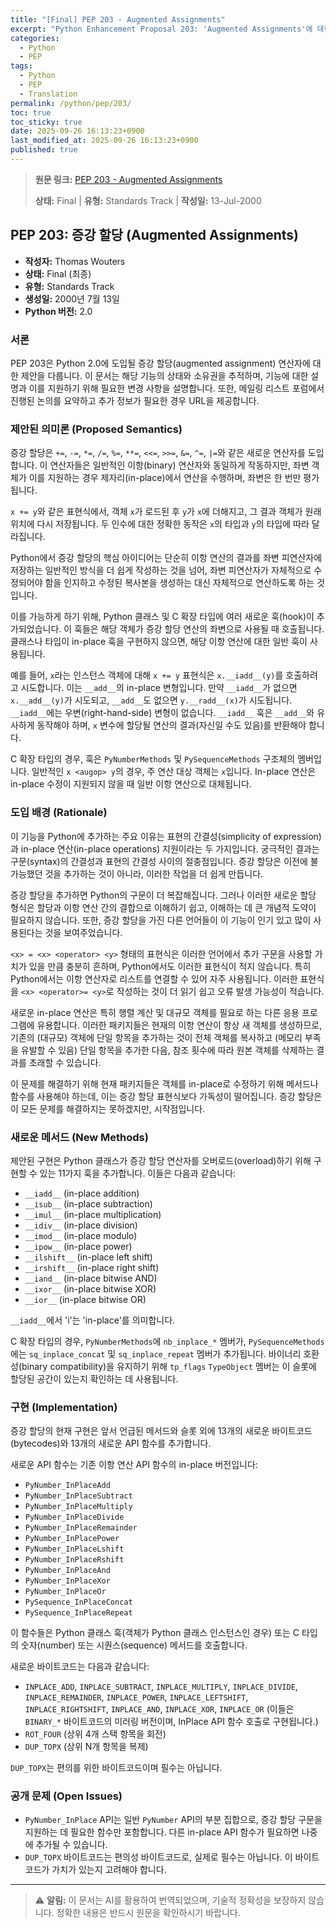```yaml
---
title: "[Final] PEP 203 - Augmented Assignments"
excerpt: "Python Enhancement Proposal 203: 'Augmented Assignments'에 대한 한국어 번역입니다."
categories:
  - Python
  - PEP
tags:
  - Python
  - PEP
  - Translation
permalink: /python/pep/203/
toc: true
toc_sticky: true
date: 2025-09-26 16:13:23+0900
last_modified_at: 2025-09-26 16:13:23+0900
published: true
---
```

> **원문 링크:** [PEP 203 - Augmented Assignments](https://peps.python.org/pep-0203/)
>
> **상태:** Final | **유형:** Standards Track | **작성일:** 13-Jul-2000



## PEP 203: 증강 할당 (Augmented Assignments)

*   **작성자:** Thomas Wouters
*   **상태:** Final (최종)
*   **유형:** Standards Track
*   **생성일:** 2000년 7월 13일
*   **Python 버전:** 2.0

### 서론

PEP 203은 Python 2.0에 도입될 증강 할당(augmented assignment) 연산자에 대한 제안을 다룹니다. 이 문서는 해당 기능의 상태와 소유권을 추적하며, 기능에 대한 설명과 이를 지원하기 위해 필요한 변경 사항을 설명합니다. 또한, 메일링 리스트 포럼에서 진행된 논의를 요약하고 추가 정보가 필요한 경우 URL을 제공합니다.

### 제안된 의미론 (Proposed Semantics)

증강 할당은 `+=`, `-=`, `*=`, `/=`, `%=`, `**=`, `<<=`, `>>=`, `&=`, `^=`, `|=`와 같은 새로운 연산자를 도입합니다. 이 연산자들은 일반적인 이항(binary) 연산자와 동일하게 작동하지만, 좌변 객체가 이를 지원하는 경우 제자리(in-place)에서 연산을 수행하며, 좌변은 한 번만 평가됩니다.

`x += y`와 같은 표현식에서, 객체 `x`가 로드된 후 `y`가 `x`에 더해지고, 그 결과 객체가 원래 위치에 다시 저장됩니다. 두 인수에 대한 정확한 동작은 `x`의 타입과 `y`의 타입에 따라 달라집니다.

Python에서 증강 할당의 핵심 아이디어는 단순히 이항 연산의 결과를 좌변 피연산자에 저장하는 일반적인 방식을 더 쉽게 작성하는 것을 넘어, 좌변 피연산자가 자체적으로 수정되어야 함을 인지하고 수정된 복사본을 생성하는 대신 자체적으로 연산하도록 하는 것입니다.

이를 가능하게 하기 위해, Python 클래스 및 C 확장 타입에 여러 새로운 훅(hook)이 추가되었습니다. 이 훅들은 해당 객체가 증강 할당 연산의 좌변으로 사용될 때 호출됩니다. 클래스나 타입이 in-place 훅을 구현하지 않으면, 해당 이항 연산에 대한 일반 훅이 사용됩니다.

예를 들어, `x`라는 인스턴스 객체에 대해 `x += y` 표현식은 `x.__iadd__(y)`를 호출하려고 시도합니다. 이는 `__add__`의 in-place 변형입니다. 만약 `__iadd__`가 없으면 `x.__add__(y)`가 시도되고, `__add__`도 없으면 `y.__radd__(x)`가 시도됩니다. `__iadd__`에는 우변(right-hand-side) 변형이 없습니다. `__iadd__` 훅은 `__add__`와 유사하게 동작해야 하며, `x` 변수에 할당될 연산의 결과(자신일 수도 있음)를 반환해야 합니다.

C 확장 타입의 경우, 훅은 `PyNumberMethods` 및 `PySequenceMethods` 구조체의 멤버입니다. 일반적인 `x <augop> y`의 경우, 주 연산 대상 객체는 `x`입니다. In-place 연산은 in-place 수정이 지원되지 않을 때 일반 이항 연산으로 대체됩니다.

### 도입 배경 (Rationale)

이 기능을 Python에 추가하는 주요 이유는 표현의 간결성(simplicity of expression)과 in-place 연산(in-place operations) 지원이라는 두 가지입니다. 궁극적인 결과는 구문(syntax)의 간결성과 표현의 간결성 사이의 절충점입니다. 증강 할당은 이전에 불가능했던 것을 추가하는 것이 아니라, 이러한 작업을 더 쉽게 만듭니다.

증강 할당을 추가하면 Python의 구문이 더 복잡해집니다. 그러나 이러한 새로운 할당 형식은 할당과 이항 연산 간의 결합으로 이해하기 쉽고, 이해하는 데 큰 개념적 도약이 필요하지 않습니다. 또한, 증강 할당을 가진 다른 언어들이 이 기능이 인기 있고 많이 사용된다는 것을 보여주었습니다.

`<x> = <x> <operator> <y>` 형태의 표현식은 이러한 언어에서 추가 구문을 사용할 가치가 있을 만큼 충분히 흔하며, Python에서도 이러한 표현식이 적지 않습니다. 특히 Python에서는 이항 연산자로 리스트를 연결할 수 있어 자주 사용됩니다. 이러한 표현식을 `<x> <operator>= <y>`로 작성하는 것이 더 읽기 쉽고 오류 발생 가능성이 적습니다.

새로운 in-place 연산은 특히 행렬 계산 및 대규모 객체를 필요로 하는 다른 응용 프로그램에 유용합니다. 이러한 패키지들은 현재의 이항 연산이 항상 새 객체를 생성하므로, 기존의 (대규모) 객체에 단일 항목을 추가하는 것이 전체 객체를 복사하고 (메모리 부족을 유발할 수 있음) 단일 항목을 추가한 다음, 참조 횟수에 따라 원본 객체를 삭제하는 결과를 초래할 수 있습니다.

이 문제를 해결하기 위해 현재 패키지들은 객체를 in-place로 수정하기 위해 메서드나 함수를 사용해야 하는데, 이는 증강 할당 표현식보다 가독성이 떨어집니다. 증강 할당은 이 모든 문제를 해결하지는 못하겠지만, 시작점입니다.

### 새로운 메서드 (New Methods)

제안된 구현은 Python 클래스가 증강 할당 연산자를 오버로드(overload)하기 위해 구현할 수 있는 11가지 훅을 추가합니다. 이들은 다음과 같습니다:

*   `__iadd__` (in-place addition)
*   `__isub__` (in-place subtraction)
*   `__imul__` (in-place multiplication)
*   `__idiv__` (in-place division)
*   `__imod__` (in-place modulo)
*   `__ipow__` (in-place power)
*   `__ilshift__` (in-place left shift)
*   `__irshift__` (in-place right shift)
*   `__iand__` (in-place bitwise AND)
*   `__ixor__` (in-place bitwise XOR)
*   `__ior__` (in-place bitwise OR)

`__iadd__`에서 'i'는 'in-place'를 의미합니다.

C 확장 타입의 경우, `PyNumberMethods`에 `nb_inplace_*` 멤버가, `PySequenceMethods`에는 `sq_inplace_concat` 및 `sq_inplace_repeat` 멤버가 추가됩니다. 바이너리 호환성(binary compatibility)을 유지하기 위해 `tp_flags` `TypeObject` 멤버는 이 슬롯에 할당된 공간이 있는지 확인하는 데 사용됩니다.

### 구현 (Implementation)

증강 할당의 현재 구현은 앞서 언급된 메서드와 슬롯 외에 13개의 새로운 바이트코드(bytecodes)와 13개의 새로운 API 함수를 추가합니다.

새로운 API 함수는 기존 이항 연산 API 함수의 in-place 버전입니다:
*   `PyNumber_InPlaceAdd`
*   `PyNumber_InPlaceSubtract`
*   `PyNumber_InPlaceMultiply`
*   `PyNumber_InPlaceDivide`
*   `PyNumber_InPlaceRemainder`
*   `PyNumber_InPlacePower`
*   `PyNumber_InPlaceLshift`
*   `PyNumber_InPlaceRshift`
*   `PyNumber_InPlaceAnd`
*   `PyNumber_InPlaceXor`
*   `PyNumber_InPlaceOr`
*   `PySequence_InPlaceConcat`
*   `PySequence_InPlaceRepeat`

이 함수들은 Python 클래스 훅(객체가 Python 클래스 인스턴스인 경우) 또는 C 타입의 숫자(number) 또는 시퀀스(sequence) 메서드를 호출합니다.

새로운 바이트코드는 다음과 같습니다:
*   `INPLACE_ADD`, `INPLACE_SUBTRACT`, `INPLACE_MULTIPLY`, `INPLACE_DIVIDE`, `INPLACE_REMAINDER`, `INPLACE_POWER`, `INPLACE_LEFTSHIFT`, `INPLACE_RIGHTSHIFT`, `INPLACE_AND`, `INPLACE_XOR`, `INPLACE_OR` (이들은 `BINARY_*` 바이트코드의 미러링 버전이며, InPlace API 함수 호출로 구현됩니다.)
*   `ROT_FOUR` (상위 4개 스택 항목을 회전)
*   `DUP_TOPX` (상위 N개 항목을 복제)

`DUP_TOPX`는 편의를 위한 바이트코드이며 필수는 아닙니다.

### 공개 문제 (Open Issues)

*   `PyNumber_InPlace` API는 일반 `PyNumber` API의 부분 집합으로, 증강 할당 구문을 지원하는 데 필요한 함수만 포함합니다. 다른 in-place API 함수가 필요하면 나중에 추가될 수 있습니다.
*   `DUP_TOPX` 바이트코드는 편의성 바이트코드로, 실제로 필수는 아닙니다. 이 바이트코드가 가치가 있는지 고려해야 합니다.

---

> ⚠️ **알림:** 이 문서는 AI를 활용하여 번역되었으며, 기술적 정확성을 보장하지 않습니다. 정확한 내용은 반드시 원문을 확인하시기 바랍니다.